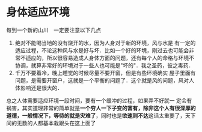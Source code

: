# 身体适应环境 #
每到一个新的山川　一定要注意以下几点

1. 绝对不能喝当地的没有烧开的水，因为人身对于新的环境，风与水是
有一定的适应过程，不论这种风与水是好与坏．比如一个好的环境，刚过去也可能会非常不适应的，所以很容易造成人身体方面的问题，还有每个人的命格与环境不协调，就算非常好的环境对于一些人也可能是"坏的"．我之圣药，彼之毒药．
2. 千万不要着冷，晚上睡觉的时候尽量不要开窗，但是有些环境确实
屋子里面有问题，是需要开窗户，这就是一个平衡的问题了．这个就是风的问题，风对人体影响还是很大的．

总之人体需要适应环境一段时间，要有一个缓冲的过程，如果弄不好就一
定会有祸害，其实道理非常的简单就是**一个穷人一下子变的富有，除非这个人有很深厚的道德，一般情况下，等待的就是灾难了**，同时也是**欲速则不达**这话太重要了，天下间的无数的人都基本栽跟头在这上面了
